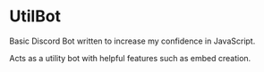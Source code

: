 # UtilBot

Basic Discord Bot written to increase my confidence in JavaScript.

Acts as a utility bot with helpful features such as embed creation.
